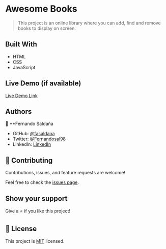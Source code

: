 # Awesome Books

> This project is an online library where you can add, find and remove books to display on screen.

## Built With

- HTML
- CSS
- JavaScript

## Live Demo (if available)

[Live Demo Link](https://livedemo.com)

## Authors

👤 **Fernando Saldaña

- GitHub: [@fasaldana](https://github.com/fasaldana)
- Twitter: [@Fernandosal98](https://twitter.com/Fernandosal98)
- LinkedIn: [LinkedIn](https://www.linkedin.com/in/fernando-saldana-8bbb89228/)

## 🤝 Contributing

Contributions, issues, and feature requests are welcome!

Feel free to check the [issues page](../../issues/).

## Show your support

Give a ⭐️ if you like this project!

## 📝 License

This project is [MIT](./MIT.md) licensed.
